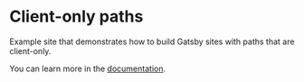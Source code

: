 # Client-only paths

Example site that demonstrates how to build Gatsby sites with paths that are
client-only.

You can learn more in the [documentation](https://www.gatsbyjs.com/docs/client-only-routes-and-user-authentication/).
